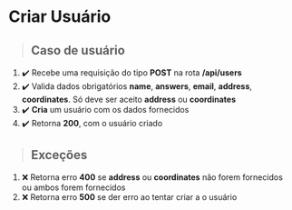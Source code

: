 # Criar Usuário

> ## Caso de usuário

1. ✔️ Recebe uma requisição do tipo **POST** na rota **/api/users**
2. ✔️ Valida dados obrigatórios **name**, **answers**, **email**, **address**, **coordinates**. Só deve ser aceito **address** ou **coordinates**
3. ✔️ **Cria** um usuário com os dados fornecidos
4. ✔️ Retorna **200**, com o usuário criado

> ## Exceções

1. ❌ Retorna erro **400** se **address** ou **coordinates** não forem fornecidos ou ambos forem fornecidos
2. ❌ Retorna erro **500** se der erro ao tentar criar a o usuário
